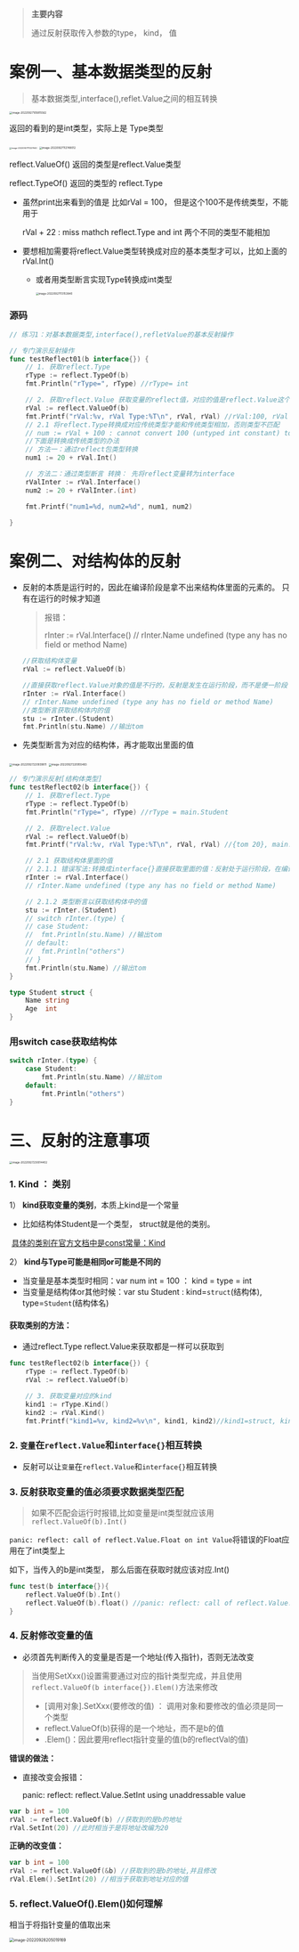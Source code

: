 

> **主要内容**
>
> 通过反射获取传入参数的type， kind， 值

# 案例一、基本数据类型的反射

> 基本数据类型,interface(),reflet.Value之间的相互转换



<img src="pic/class4快速入门案例.assets/image-20220927105815562.png" alt="image-20220927105815562" style="zoom:33%;" />







返回的看到的是int类型，实际上是 Type类型

<img src="pic/class4快速入门案例.assets/image-20220927111227640.png" alt="image-20220927111227640" style="zoom:25%;" />



<img src="pic/class4快速入门案例.assets/image-20220927112749012.png" alt="image-20220927112749012" style="zoom: 33%;" />

reflect.ValueOf() 返回的类型是reflect.Value类型

reflect.TypeOf() 返回的类型的 reflect.Type

- 虽然print出来看到的值是 比如rVal = 100， 但是这个100不是传统类型，不能用于 

  rVal + 22 : miss mathch reflect.Type and int 两个不同的类型不能相加

- 要想相加需要将reflect.Value类型转换成对应的基本类型才可以，比如上面的rVal.Int()

  - 或者用类型断言实现Type转换成int类型

    <img src="pic/class4快速入门案例.assets/image-20220927113153840.png" alt="image-20220927113153840" style="zoom:33%;" />

### 源码

```go
// 练习1：对基本数据类型,interface(),refletValue的基本反射操作

// 专门演示反射操作
func testReflect01(b interface{}) {
	// 1. 获取reflect.Type
	rType := reflect.TypeOf(b)
	fmt.Println("rType=", rType) //rType= int

	// 2. 获取reflect.Value 获取变量的reflect值，对应的值是reflect.Value这个类型
	rVal := reflect.ValueOf(b)
	fmt.Printf("rVal:%v, rVal Type:%T\n", rVal, rVal) //rVal:100, rVal Type:reflect.Value
	// 2.1 将reflect.Type转换成对应传统类型才能和传统类型相加，否则类型不匹配
	// num := rVal + 100 : cannot convert 100 (untyped int constant) to reflect.Value
    //下面是转换成传统类型的办法
	// 方法一：通过reflect包类型转换
	num1 := 20 + rVal.Int()

	// 方法二：通过类型断言 转换： 先将reflect变量转为interface
	rValInter := rVal.Interface()
	num2 := 20 + rValInter.(int)

	fmt.Printf("num1=%d, num2=%d", num1, num2)

}
```



# 案例二、对结构体的反射

- 反射的本质是运行时的，因此在编译阶段是拿不出来结构体里面的元素的。 只有在运行的时候才知道

  > 报错：
  >
  > rInter := rVal.Interface()
  > // rInter.Name undefined (type any has no field or method Name)

  ```go
  //获取结构体变量
  rVal := reflect.ValueOf(b) 
  
  //直接获取reflect.Value对象的值是不行的，反射是发生在运行阶段，而不是便一阶段
  rInter := rVal.Interface()
  // rInter.Name undefined (type any has no field or method Name)
  //类型断言获取结构体内的值
  stu := rInter.(Student)
  fmt.Println(stu.Name) //输出tom
  ```
  
- 先类型断言为对应的结构体，再才能取出里面的值

<img src="pic/class4快速入门案例.assets/image-20220927220939811.png" alt="image-20220927220939811" style="zoom:33%;" />

<img src="pic/class4快速入门案例.assets/image-20220927220955483.png" alt="image-20220927220955483" style="zoom:33%;" />



```go
// 专门演示反射[结构体类型]
func testReflect02(b interface{}) {
	// 1. 获取reflect.Type
	rType := reflect.TypeOf(b)
	fmt.Println("rType=", rType) //rType = main.Student

	// 2. 获取relect.Value
	rVal := reflect.ValueOf(b)
	fmt.Printf("rVal:%v, rVal Type:%T\n", rVal, rVal) //{tom 20}, main.Student

	// 2.1 获取结构体里面的值
	// 2.1.1 错误写法:转换成interface{}直接获取里面的值：反射处于运行阶段，在编译阶段无法反射获取到值
	rInter := rVal.Interface()
	// rInter.Name undefined (type any has no field or method Name)

	// 2.1.2 类型断言以获取结构体中的值
	stu := rInter.(Student)
	// switch rInter.(type) {
	// case Student:
	// 	fmt.Println(stu.Name) //输出tom
	// default:
	// 	fmt.Println("others")
	// }
	fmt.Println(stu.Name) //输出tom
}

type Student struct {
	Name string
	Age  int
}
```





### 用switch case获取结构体

```go
switch rInter.(type) {
    case Student:
    	fmt.Println(stu.Name) //输出tom
    default:
    	fmt.Println("others")
}
```





# 三、反射的注意事项

<img src="pic/class4快速入门案例.assets/image-20220927230014402.png" alt="image-20220927230014402" style="zoom:33%;" />



### 1. Kind ： 类别 

1） **kind获取变量的类别**，本质上kind是一个常量

- 比如结构体Student是一个类型， struct就是他的类别。

​	[具体的类别在官方文档中是const常量：Kind](https://studygolang.com/static/pkgdoc/pkg/reflect.htm#Kind)

2） **kind与Type可能是相同or可能是不同的**

- 当变量是基本类型时相同：var num int = 100 ： kind = type = int
- 当变量是结构体or其他时候：var stu Student : kind=`struct`(结构体), type=`Student`(结构体名)

#### 获取类别的方法：

- 通过reflect.Type  reflect.Value来获取都是一样可以获取到

```go
func testReflect02(b interface{}) {
	rType := reflect.TypeOf(b)
	rVal := reflect.ValueOf(b)

	// 3. 获取变量对应的kind
	kind1 := rType.Kind()
	kind2 := rVal.Kind()
	fmt.Printf("kind1=%v, kind2=%v\n", kind1, kind2)//kind1=struct, kind2=struct
```





### 2. `变量`在`reflect.Value`和`interface{}`相互转换

- 反射可以让`变量`在`reflect.Value`和`interface{}`相互转换



### 3. 反射获取变量的值必须要求数据类型匹配

> 如果不匹配会运行时报错,比如变量是int类型就应该用`reflect.ValueOf(b).Int()`

`panic: reflect: call of reflect.Value.Float on int Value`将错误的Float应用在了int类型上



如下，当传入的b是int类型， 那么后面在获取时就应该对应.Int()

```go
func test(b interface{}){
    reflect.ValueOf(b).Int() 
    reflect.ValueOf(b).float() //panic: reflect: call of reflect.Value.Float on int Value
}
```



### 4. 反射修改变量的值

- 必须首先判断传入的变量是否是一个地址(传入指针)，否则无法改变

> 当使用SetXxx()设置需要通过对应的指针类型完成，并且使用`reflect.ValueOf(b interface{}).Elem()`方法来修改
>
> - [调用对象].SetXxx(要修改的值) ： 调用对象和要修改的值必须是同一个类型
> - reflect.ValueOf(b)获得的是一个地址，而不是b的值
> - .Elem()：因此要用reflect指针变量的值(b的reflectVal的值)

**错误的做法：**

- 直接改变会报错：

  panic: reflect: reflect.Value.SetInt using unaddressable value

```go
var b int = 100
rVal := reflect.ValueOf(b) //获取到的是b的地址
rVal.SetInt(20) //此时相当于是将地址改编为20
```

**正确的改变值：**

```go
var b int = 100
rVal := reflect.ValueOf(&b) //获取到的是b的地址,并且修改
rVal.Elem().SetInt(20) //相当于获取到地址对应的值
```



### 5. reflect.ValueOf().Elem()如何理解

相当于将指针变量的值取出来



<img src="pic/class4快速入门案例.assets/image-20220928205019169.png" alt="image-20220928205019169" style="zoom: 50%;" />

